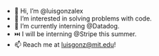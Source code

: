 - 👋 Hi, I’m @luisgonzalex
- 👀 I’m interested in solving problems with code. 
- 🌱 I’m currently interning @Datadog.
- ⏭️ I will be interning @Stripe this summer.
- 📫 Reach me at luisgonz@mit.edu!

<!---
luisgonzalex/luisgonzalex is a ✨ special ✨ repository because its `README.md` (this file) appears on your GitHub profile.
You can click the Preview link to take a look at your changes.
--->
